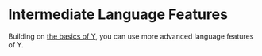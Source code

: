 # Intermediate Language Features

Building on [the basics of Y](../basics/), you can use more advanced language features of Y.
